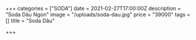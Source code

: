 +++
categories = ["SODA"]
date = 2021-02-27T17:00:00Z
description = "Soda Dâu Ngon"
image = "/uploads/soda-dau.jpg"
price = "39000"
tags = []
title = "Soda Dâu"

+++
